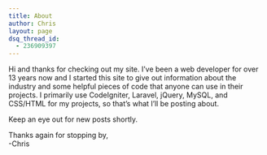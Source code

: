 ```yaml
---
title: About
author: Chris
layout: page
dsq_thread_id:
  - 236909397
---
```

Hi and thanks for checking out my site. I&#8217;ve been a web developer for over 13 years now and I started this site to give out information about the industry and some helpful pieces of code that anyone can use in their projects. I primarily use CodeIgniter, Laravel, jQuery, MySQL, and CSS/HTML for my projects, so that&#8217;s what I&#8217;ll be posting about.

Keep an eye out for new posts shortly.

Thanks again for stopping by,  
-Chris